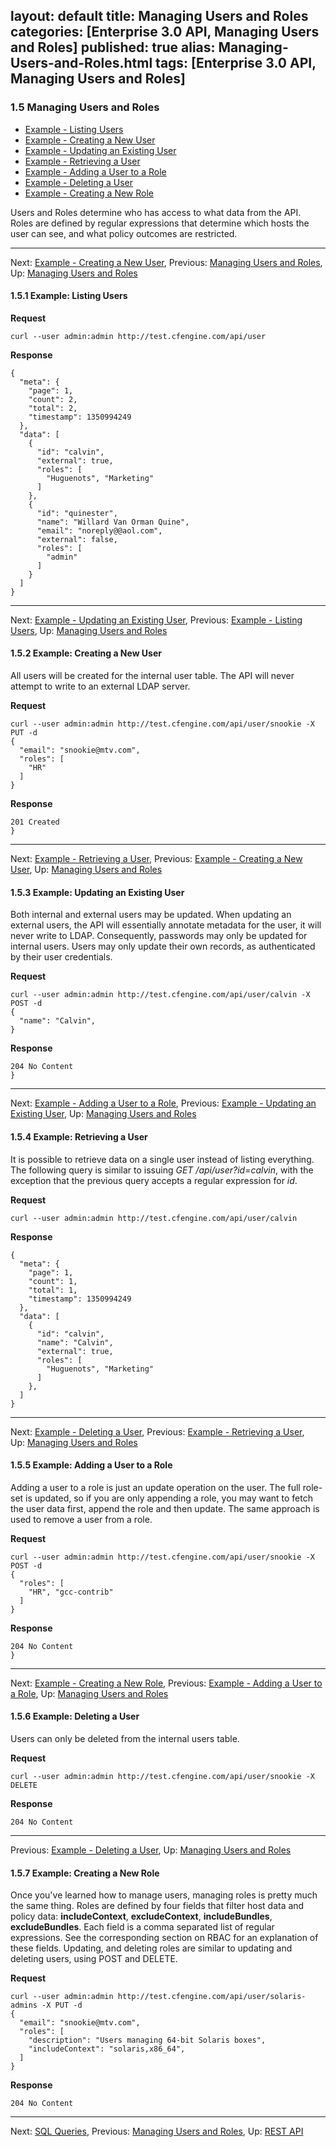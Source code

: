 layout: default
title:  Managing Users and Roles
categories: [Enterprise 3.0 API, Managing Users and Roles]
published: true
alias: Managing-Users-and-Roles.html
tags: [Enterprise 3.0 API, Managing Users and Roles]
---
### 1.5 Managing Users and Roles

-   [Example - Listing
    Users](/manuals/Enterprise-3-0-API#Example-_002d-Listing-Users)
-   [Example - Creating a New
    User](/manuals/Enterprise-3-0-API#Example-_002d-Creating-a-New-User)
-   [Example - Updating an Existing
    User](/manuals/Enterprise-3-0-API#Example-_002d-Updating-an-Existing-User)
-   [Example - Retrieving a
    User](/manuals/Enterprise-3-0-API#Example-_002d-Retrieving-a-User)
-   [Example - Adding a User to a
    Role](/manuals/Enterprise-3-0-API#Example-_002d-Adding-a-User-to-a-Role)
-   [Example - Deleting a
    User](/manuals/Enterprise-3-0-API#Example-_002d-Deleting-a-User)
-   [Example - Creating a New
    Role](/manuals/Enterprise-3-0-API#Example-_002d-Creating-a-New-Role)

Users and Roles determine who has access to what data from the API.
Roles are defined by regular expressions that determine which hosts the
user can see, and what policy outcomes are restricted.

* * * * *

Next: [Example - Creating a New
User](/manuals/Enterprise-3-0-API#Example-_002d-Creating-a-New-User),
Previous: [Managing Users and
Roles](/manuals/Enterprise-3-0-API#Managing-Users-and-Roles),
Up: [Managing Users and
Roles](/manuals/Enterprise-3-0-API#Managing-Users-and-Roles)

#### 1.5.1 Example: Listing Users

**Request**

    curl --user admin:admin http://test.cfengine.com/api/user

**Response**

    {
      "meta": {
        "page": 1,
        "count": 2,
        "total": 2,
        "timestamp": 1350994249
      },
      "data": [
        {
          "id": "calvin",
          "external": true,
          "roles": [
            "Huguenots", "Marketing"
          ]
        },
        {
          "id": "quinester",
          "name": "Willard Van Orman Quine",
          "email": "noreply@@aol.com",
          "external": false,
          "roles": [
            "admin"
          ]
        }
      ]
    }

* * * * *

Next: [Example - Updating an Existing
User](/manuals/Enterprise-3-0-API#Example-_002d-Updating-an-Existing-User),
Previous: [Example - Listing
Users](/manuals/Enterprise-3-0-API#Example-_002d-Listing-Users),
Up: [Managing Users and
Roles](/manuals/Enterprise-3-0-API#Managing-Users-and-Roles)

#### 1.5.2 Example: Creating a New User

All users will be created for the internal user table. The API will
never attempt to write to an external LDAP server.

**Request**

    curl --user admin:admin http://test.cfengine.com/api/user/snookie -X PUT -d
    {
      "email": "snookie@mtv.com",
      "roles": [
        "HR"
      ]
    }

**Response**

    201 Created
    }

* * * * *

Next: [Example - Retrieving a
User](/manuals/Enterprise-3-0-API#Example-_002d-Retrieving-a-User),
Previous: [Example - Creating a New
User](/manuals/Enterprise-3-0-API#Example-_002d-Creating-a-New-User),
Up: [Managing Users and
Roles](/manuals/Enterprise-3-0-API#Managing-Users-and-Roles)

#### 1.5.3 Example: Updating an Existing User

Both internal and external users may be updated. When updating an
external users, the API will essentially annotate metadata for the user,
it will never write to LDAP. Consequently, passwords may only be updated
for internal users. Users may only update their own records, as
authenticated by their user credentials.

**Request**

    curl --user admin:admin http://test.cfengine.com/api/user/calvin -X POST -d
    {
      "name": "Calvin",
    }

**Response**

    204 No Content
    }

* * * * *

Next: [Example - Adding a User to a
Role](/manuals/Enterprise-3-0-API#Example-_002d-Adding-a-User-to-a-Role),
Previous: [Example - Updating an Existing
User](/manuals/Enterprise-3-0-API#Example-_002d-Updating-an-Existing-User),
Up: [Managing Users and
Roles](/manuals/Enterprise-3-0-API#Managing-Users-and-Roles)

#### 1.5.4 Example: Retrieving a User

It is possible to retrieve data on a single user instead of listing
everything. The following query is similar to issuing *GET
/api/user?id=calvin*, with the exception that the previous query accepts
a regular expression for *id*.

**Request**

    curl --user admin:admin http://test.cfengine.com/api/user/calvin

**Response**

    {
      "meta": {
        "page": 1,
        "count": 1,
        "total": 1,
        "timestamp": 1350994249
      },
      "data": [
        {
          "id": "calvin",
          "name": "Calvin",
          "external": true,
          "roles": [
            "Huguenots", "Marketing"
          ]
        },
      ]
    }

* * * * *

Next: [Example - Deleting a
User](/manuals/Enterprise-3-0-API#Example-_002d-Deleting-a-User),
Previous: [Example - Retrieving a
User](/manuals/Enterprise-3-0-API#Example-_002d-Retrieving-a-User),
Up: [Managing Users and
Roles](/manuals/Enterprise-3-0-API#Managing-Users-and-Roles)

#### 1.5.5 Example: Adding a User to a Role

Adding a user to a role is just an update operation on the user. The
full role-set is updated, so if you are only appending a role, you may
want to fetch the user data first, append the role and then update. The
same approach is used to remove a user from a role.

**Request**

    curl --user admin:admin http://test.cfengine.com/api/user/snookie -X POST -d
    {
      "roles": [
        "HR", "gcc-contrib"
      ]
    }

**Response**

    204 No Content
    }

* * * * *

Next: [Example - Creating a New
Role](/manuals/Enterprise-3-0-API#Example-_002d-Creating-a-New-Role),
Previous: [Example - Adding a User to a
Role](/manuals/Enterprise-3-0-API#Example-_002d-Adding-a-User-to-a-Role),
Up: [Managing Users and
Roles](/manuals/Enterprise-3-0-API#Managing-Users-and-Roles)

#### 1.5.6 Example: Deleting a User

Users can only be deleted from the internal users table.

**Request**

    curl --user admin:admin http://test.cfengine.com/api/user/snookie -X DELETE

**Response**

    204 No Content

* * * * *

Previous: [Example - Deleting a
User](/manuals/Enterprise-3-0-API#Example-_002d-Deleting-a-User),
Up: [Managing Users and
Roles](/manuals/Enterprise-3-0-API#Managing-Users-and-Roles)

#### 1.5.7 Example: Creating a New Role

Once you've learned how to manage users, managing roles is pretty much
the same thing. Roles are defined by four fields that filter host data
and policy data: **includeContext**, **excludeContext**,
**includeBundles**, **excludeBundles**. Each field is a comma separated
list of regular expressions. See the corresponding section on RBAC for
an explanation of these fields. Updating, and deleting roles are similar
to updating and deleting users, using POST and DELETE.

**Request**

    curl --user admin:admin http://test.cfengine.com/api/user/solaris-admins -X PUT -d
    {
      "email": "snookie@mtv.com",
      "roles": [
        "description": "Users managing 64-bit Solaris boxes",
        "includeContext": "solaris,x86_64",
      ]
    }

**Response**

    204 No Content

* * * * *

Next: [SQL Queries](/manuals/Enterprise-3-0-API#SQL-Queries),
Previous: [Managing Users and
Roles](/manuals/Enterprise-3-0-API#Managing-Users-and-Roles), Up: [REST
API](/manuals/Enterprise-3-0-API#REST-API)

